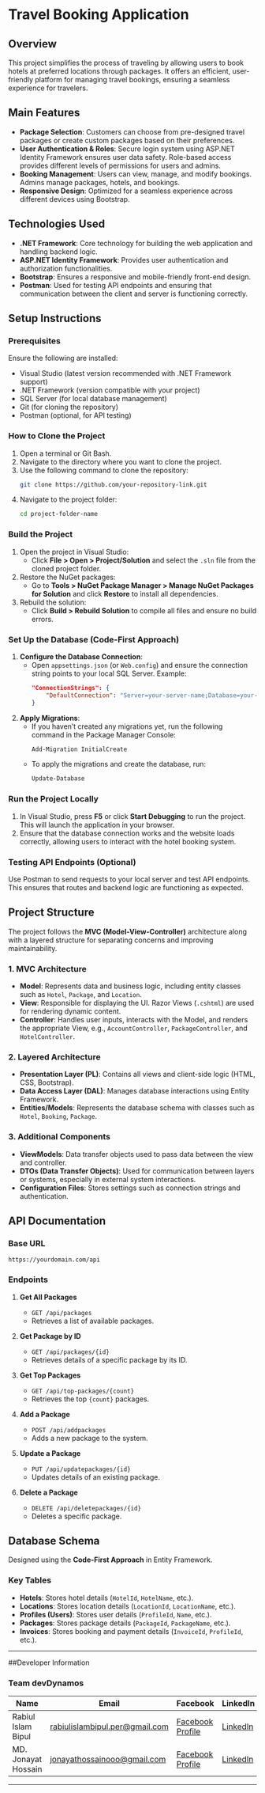 # Travel Booking Application
 
## Overview
This project simplifies the process of traveling by allowing users to book hotels at preferred locations through packages. It offers an efficient, user-friendly platform for managing travel bookings, ensuring a seamless experience for travelers.
 
## Main Features
- **Package Selection**: Customers can choose from pre-designed travel packages or create custom packages based on their preferences.
- **User Authentication & Roles**: Secure login system using ASP.NET Identity Framework ensures user data safety. Role-based access provides different levels of permissions for users and admins.
- **Booking Management**: Users can view, manage, and modify bookings. Admins manage packages, hotels, and bookings.
- **Responsive Design**: Optimized for a seamless experience across different devices using Bootstrap.
 
## Technologies Used
- **.NET Framework**: Core technology for building the web application and handling backend logic.
- **ASP.NET Identity Framework**: Provides user authentication and authorization functionalities.
- **Bootstrap**: Ensures a responsive and mobile-friendly front-end design.
- **Postman**: Used for testing API endpoints and ensuring that communication between the client and server is functioning correctly.
 
## Setup Instructions
 
### Prerequisites
Ensure the following are installed:
- Visual Studio (latest version recommended with .NET Framework support)
- .NET Framework (version compatible with your project)
- SQL Server (for local database management)
- Git (for cloning the repository)
- Postman (optional, for API testing)
 
### How to Clone the Project
1. Open a terminal or Git Bash.
2. Navigate to the directory where you want to clone the project.
3. Use the following command to clone the repository:
    ```bash
    git clone https://github.com/your-repository-link.git
    ```
4. Navigate to the project folder:
    ```bash
    cd project-folder-name
    ```
 
### Build the Project
1. Open the project in Visual Studio:
    - Click **File > Open > Project/Solution** and select the `.sln` file from the cloned project folder.
2. Restore the NuGet packages:
    - Go to **Tools > NuGet Package Manager > Manage NuGet Packages for Solution** and click **Restore** to install all dependencies.
3. Rebuild the solution:
    - Click **Build > Rebuild Solution** to compile all files and ensure no build errors.
 
### Set Up the Database (Code-First Approach)
1. **Configure the Database Connection**:
    - Open `appsettings.json` (or `Web.config`) and ensure the connection string points to your local SQL Server. Example:
        ```json
        "ConnectionStrings": {
            "DefaultConnection": "Server=your-server-name;Database=your-database-name;Trusted_Connection=True;"
        }
        ```
2. **Apply Migrations**:
    - If you haven’t created any migrations yet, run the following command in the Package Manager Console:
        ```bash
        Add-Migration InitialCreate
        ```
    - To apply the migrations and create the database, run:
        ```bash
        Update-Database
        ```
 
### Run the Project Locally
1. In Visual Studio, press **F5** or click **Start Debugging** to run the project. This will launch the application in your browser.
2. Ensure that the database connection works and the website loads correctly, allowing users to interact with the hotel booking system.
 
### Testing API Endpoints (Optional)
Use Postman to send requests to your local server and test API endpoints. This ensures that routes and backend logic are functioning as expected.
 
## Project Structure
The project follows the **MVC (Model-View-Controller)** architecture along with a layered structure for separating concerns and improving maintainability.
 
### 1. MVC Architecture
- **Model**: Represents data and business logic, including entity classes such as `Hotel`, `Package`, and `Location`.
- **View**: Responsible for displaying the UI. Razor Views (`.cshtml`) are used for rendering dynamic content.
- **Controller**: Handles user inputs, interacts with the Model, and renders the appropriate View, e.g., `AccountController`, `PackageController`, and `HotelController`.
 
### 2. Layered Architecture
- **Presentation Layer (PL)**: Contains all views and client-side logic (HTML, CSS, Bootstrap).
- **Data Access Layer (DAL)**: Manages database interactions using Entity Framework.
- **Entities/Models**: Represents the database schema with classes such as `Hotel`, `Booking`, `Package`.
 
### 3. Additional Components
- **ViewModels**: Data transfer objects used to pass data between the view and controller.
- **DTOs (Data Transfer Objects)**: Used for communication between layers or systems, especially in external system interactions.
- **Configuration Files**: Stores settings such as connection strings and authentication.
 
## API Documentation
 
### Base URL
`https://yourdomain.com/api`
 
### Endpoints
1. **Get All Packages**
    - `GET /api/packages`
    - Retrieves a list of available packages.
 
2. **Get Package by ID**
    - `GET /api/packages/{id}`
    - Retrieves details of a specific package by its ID.
 
3. **Get Top Packages**
    - `GET /api/top-packages/{count}`
    - Retrieves the top `{count}` packages.
 
4. **Add a Package**
    - `POST /api/addpackages`
    - Adds a new package to the system.
 
5. **Update a Package**
    - `PUT /api/updatepackages/{id}`
    - Updates details of an existing package.
 
6. **Delete a Package**
    - `DELETE /api/deletepackages/{id}`
    - Deletes a specific package.
 
## Database Schema
Designed using the **Code-First Approach** in Entity Framework.
 
### Key Tables
- **Hotels**: Stores hotel details (`HotelId`, `HotelName`, etc.).
- **Locations**: Stores location details (`LocationId`, `LocationName`, etc.).
- **Profiles (Users)**: Stores user details (`ProfileId`, `Name`, etc.).
- **Packages**: Stores package details (`PackageId`, `PackageName`, etc.).
- **Invoices**: Stores booking and payment details (`InvoiceId`, `ProfileId`, etc.).
 
---
##Developer Information
### Team devDynamos

| **Name**               | **Email**                                  | **Facebook**                                                                                      | **LinkedIn**                                            | **Codeforces**                                               |
|------------------------|--------------------------------------------|---------------------------------------------------------------------------------------------------|---------------------------------------------------------|--------------------------------------------------------------|
| Rabiul Islam Bipul      | rabiulislambipul.per@gmail.com             | [Facebook Profile](https://www.facebook.com/rabiulbipul/)                                          | [LinkedIn](https://www.linkedin.com/in/)                | [Codeforces](https://codeforces.com/profile/rabiulbipul)      |
| MD. Jonayat Hossain     | jonayathossainooo@gmail.com                | [Facebook Profile](https://www.facebook.com/profile.php?id=100014249430261)                        | [LinkedIn](https://www.linkedin.com/in/jonayat-hossain-2152a721a) | [Codeforces](https://codeforces.com/profile/Jonayat_Hossain)   |

---


 
